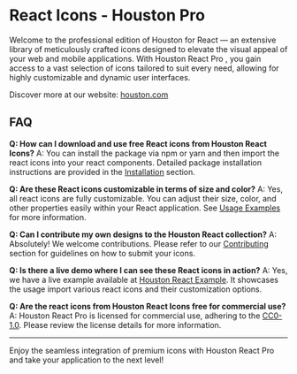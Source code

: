 # React Icons - Houston Pro

Welcome to the professional edition of Houston for React — an extensive library of meticulously crafted icons designed to elevate the visual appeal of your web and mobile applications. With Houston React Pro , you gain access to a vast selection of icons tailored to suit every need, allowing for highly customizable and dynamic user interfaces.

Discover more at our website: [houston.com](https://houston.com/)

## FAQ

**Q: How can I download and use free React icons from Houston React Icons?**
A: You can install the package via npm or yarn and then import the react icons into your react components. Detailed package installation instructions are provided in the [Installation](#installation) section.

**Q: Are these React icons customizable in terms of size and color?**
A: Yes, all react icons are fully customizable. You can adjust their size, color, and other properties easily within your React application. See [Usage Examples](#usage-examples) for more information.

**Q: Can I contribute my own designs to the Houston React collection?**
A: Absolutely! We welcome contributions. Please refer to our [Contributing](#contributing) section for guidelines on how to submit your icons.

**Q: Is there a live demo where I can see these React icons in action?**
A: Yes, we have a live example available at [Houston React Example](#live-example). It showcases the usage import various react icons and their customization options.

**Q: Are the react icons from Houston React Icons free for commercial use?**
A: Houston React Pro is licensed for commercial use, adhering to the [CC0-1.0](#license). Please review the license details for more information.

---

Enjoy the seamless integration of premium icons with Houston React Pro and take your application to the next level!
